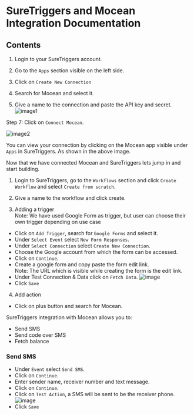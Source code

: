 # SureTriggers and Mocean Integration Documentation

## Contents

1. Login to your SureTriggers account.

2. Go to the `Apps` section visible on the left side.

3. Click on `Create New Connection`

4. Search for Mocean and select it.

5. Give a name to the connection and paste the API key and secret.
![image1](https://github.com/user-attachments/assets/369e2525-619d-4829-a982-79703bccd827)

Step 7: Click on `Connect Mocean`.

![image2](https://github.com/user-attachments/assets/0ab9c545-11b9-49ce-81ca-ba2f0277ed26)

You can view your connection by clicking on the Mocean app visible under `Apps` in SureTriggers. As shown in the above image.

Now that we have connected Mocean and SureTriggers lets jump in and start building.

1. Login to SureTriggers, go to the `Workflows` section and click `Create Workflow` and select `Create from scratch`.

2. Give a name to the workflow and click create.

3. Adding a trigger<br>
Note: We have used Google Form as trigger, but user can choose their own trigger depending on use case
- Click on `Add Trigger`, search for `Google Forms` and select it.
- Under `Select Event` select `New Form Responses`.
- Under `Select Connection` select `Create New Connection`. 
- Choose the Google account from which the form can be accessed.
- Click on `Continue`.
- Create a google form and copy paste the form edit link.<br>
Note: The URL which is visible while creating the form is the edit link.
- Under Test Connection & Data click on `Fetch Data`.
![image](https://github.com/user-attachments/assets/f03a7f4e-9e5a-4a00-a6f8-9c5e39b8660e)
- Click `Save`

4. Add action
- Click on plus button and search for Mocean.

SureTriggers integration with Mocean allows you to:
- Send SMS
- Send code over SMS
- Fetch balance

### Send SMS
- Under `Event` select `Send SMS`.
- Click on `Continue`.
- Enter sender name, receiver number and text message.
- Click on `Continue`.
- Click on `Test Action`, a SMS will be sent to be the receiver phone.
![image](https://github.com/user-attachments/assets/15b3c5d1-0f8e-4148-b659-f7656a1a5bee)
- Click `Save`

